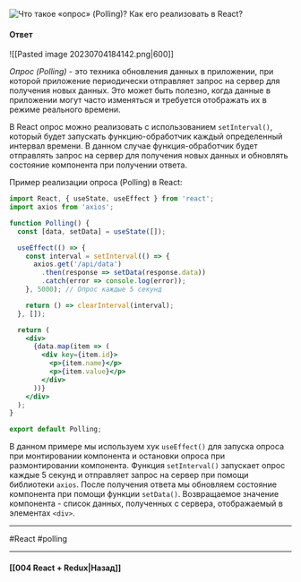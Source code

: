 ![Что такое «опрос» (Polling)? Как его реализовать в React?](https://youtu.be/81yRgVQ1ciM?t=597)

#### Ответ

![[Pasted image 20230704184142.png|600]]

*Опрос (Polling)* - это техника обновления данных в приложении, при которой приложение периодически отправляет запрос на сервер для получения новых данных. Это может быть полезно, когда данные в приложении могут часто изменяться и требуется отображать их в режиме реального времени.

В React опрос можно реализовать с использованием `setInterval()`, который будет запускать функцию-обработчик каждый определенный интервал времени. В данном случае функция-обработчик будет отправлять запрос на сервер для получения новых данных и обновлять состояние компонента при получении ответа.

Пример реализации опроса (Polling) в React:

```jsx
import React, { useState, useEffect } from 'react';
import axios from 'axios';

function Polling() {
  const [data, setData] = useState([]);

  useEffect(() => {
    const interval = setInterval(() => {
      axios.get('/api/data')
        .then(response => setData(response.data))
        .catch(error => console.log(error));
    }, 5000); // Опрос каждые 5 секунд

    return () => clearInterval(interval);
  }, []);

  return (
    <div>
      {data.map(item => (
        <div key={item.id}>
          <p>{item.name}</p>
          <p>{item.value}</p>
        </div>
      ))}
    </div>
  );
}

export default Polling;
```

В данном примере мы используем хук `useEffect()` для запуска опроса при монтировании компонента и остановки опроса при размонтировании компонента. Функция `setInterval()` запускает опрос каждые 5 секунд и отправляет запрос на сервер при помощи библиотеки `axios`. После получения ответа мы обновляем состояние компонента при помощи функции `setData()`. Возвращаемое значение компонента - список данных, полученных с сервера, отображаемый в элементах `<div>`.

____
#React #polling

____

#### [[004 React + Redux|Назад]]